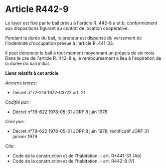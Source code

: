 # Article R442-9

Le loyer est fixé par le bail prévu à l'article R. 442-8 a et b, conformément aux dispositions figurant au contrat de
location coopérative. 

Pendant la durée du bail, le preneur est dispensé du versement de l'indemnité d'occupation prévue à l'article R. 441-33. 

Il peut dénoncer le bail à tout moment moyennant un préavis de six mois. Dans le cas de l'article R. 442-8 a, le
remboursement a lieu à l'expiration de la durée du bail initial.

**Liens relatifs à cet article**

_Anciens textes_:

  - Décret n°72-216 1972-03-22 art. 21

_Codifié par_:

  - Décret n°78-622 1978-05-31 JORF 8 juin 1978

_Créé par_:

  - Décret n°78-622 1978-05-31 JORF 8 juin 1978, rectificatif JORF 31 janvier 1979

_Cite_:

  - Code de la construction et de l'habitation. - art. R*441-33 (Ab)
  - Code de la construction et de l'habitation. - art. R442-8 (V)
